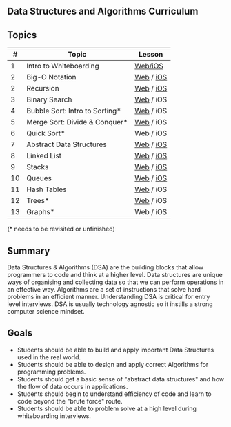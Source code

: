 ## Data Structures and Algorithms Curriculum

## Topics

| # | Topic | Lesson |
|---| ---   | ---    |
| 1 | Intro to Whiteboarding | [Web/iOS](https://github.com/joinpursuit/DSA-Curriculum/tree/master/intro_to_whiteboarding)
| 2 | Big-O Notation | [Web](https://github.com/joinpursuit/DSA-Curriculum/tree/master/big_o_notation/web) / [iOS](https://github.com/joinpursuit/DSA-Curriculum/tree/master/big_o_notation/ios)
| 2 | Recursion | [Web](https://github.com/mmosayed/DSA-Curriculum/blob/master/Recursion/lesson-js.md) / [iOS](https://github.com/mmosayed/DSA-Curriculum/blob/master/Recursion/lesson-swift.md)
| 3 | Binary Search | [Web](https://github.com/mmosayed/DSA-Curriculum/blob/master/Binary%20Search/lesson-js.md) / iOS
| 4 | Bubble Sort: Intro to Sorting* | [Web](https://github.com/mmosayed/DSA-Curriculum/blob/master/Sorting%20Algorithms/lesson-bubble-js.md) / iOS
| 5 | Merge Sort: Divide & Conquer*  | [Web](https://github.com/mmosayed/DSA-Curriculum/blob/master/Sorting%20Algorithms/lesson-merge-js.md) / iOS
| 6 | Quick Sort* | Web / iOS
| 7 | Abstract Data Structures  | [Web](https://github.com/mmosayed/DSA-Curriculum/blob/master/Abstract%20Data%20Structures/lesson-js.md) / [iOS](https://github.com/mmosayed/DSA-Curriculum/blob/master/Abstract%20Data%20Structures/lesson-swift.md)
| 8 | Linked List | [Web](https://github.com/mmosayed/DSA-Curriculum/blob/master/Linked%20List/lesson-js.md) / [iOS](https://github.com/mmosayed/DSA-Curriculum/blob/master/Linked%20List/lesson-swift.md)
| 9 | Stacks | [Web](https://github.com/mmosayed/DSA-Curriculum/blob/master/Stacks/lesson-js.md) / [iOS](https://github.com/mmosayed/DSA-Curriculum/blob/master/Stacks/lesson-swift.md)
| 10 | Queues | [Web](https://github.com/mmosayed/DSA-Curriculum/blob/master/Queues/lesson-js.md) / [iOS](https://github.com/mmosayed/DSA-Curriculum/blob/master/Queues/lesson-swift.md)
| 11 | Hash Tables | [Web](https://github.com/mmosayed/DSA-Curriculum/blob/master/Hash%20Tables/lesson-js.md) / iOS
| 12 | Trees* | [Web](https://github.com/mmosayed/DSA-Curriculum/blob/master/Trees/lesson-js.md) / iOS
| 13 | Graphs* | Web / iOS


(* needs to be revisited or unfinished)

## Summary
Data Structures & Algorithms (DSA) are the building blocks that allow programmers to code and think at a higher level. Data structures are unique ways of organising and collecting data so that we can perform operations in an effective way. Algorithms are a set of instructions that solve hard problems in an efficient manner. Understanding DSA is critical for entry level interviews. DSA is usually technology agnostic so it instills a strong computer science mindset.

## Goals

- Students should be able to build and apply important Data Structures used in the real world.
- Students should be able to design and apply correct Algorithms for programming problems.
- Students should get a basic sense of "abstract data structures" and how the flow of data occurs in applications.
- Students should begin to understand efficiency of code and learn to code beyond the "brute force" route.
- Students should be able to problem solve at a high level during whiteboarding interviews.
